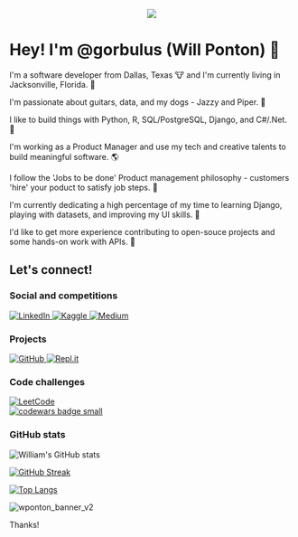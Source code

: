 <p align="center">
  <img src="https://user-images.githubusercontent.com/19881320/120911465-b2d8bb00-c655-11eb-9efb-298d23084cbf.png">
</p>

# Hey! I'm @gorbulus (Will Ponton) 👋

I'm a software developer from Dallas, Texas 🐮 and I'm currently living in Jacksonville, Florida. 🌴

I'm passionate about guitars, data, and my dogs - Jazzy and Piper. 🎸

I like to build things with Python, R, SQL/PostgreSQL, Django, and C#/.Net. 🤖

I'm working as a Product Manager and use my tech and creative talents to build meaningful software. 🌎

I follow the 'Jobs to be done' Product management philosophy - customers 'hire' your poduct to satisfy job steps. 👷

I'm currently dedicating a high percentage of my time to learning Django, playing with datasets, and improving my UI skills. 🐍

I'd like to get more experience contributing to open-souce projects and some hands-on work with APIs. 👯  

## Let's connect!

### Social and competitions
<div>
  <a href="https://www.linkedin.com/in/williamponton/">
         <img alt="LinkedIn" src="https://img.shields.io/badge/linkedin-%230077B5.svg?style=for-the-badge&logo=linkedin&logoColor=white"/>
      </a>

  <a href="https://www.kaggle.com/pontwa">
        <img alt="Kaggle" src="https://img.shields.io/badge/Kaggle-20BEFF?style=for-the-badge&logo=Kaggle&logoColor=white"/>
      </a>
  
  <a href="https://medium.com/@waponton">
        <img alt="Medium" src="https://img.shields.io/badge/Medium-%23000000.svg?style=for-the-badge&logo=Medium&logoColor=white"/>
      </a>
</div>

### Projects
<div>
  <a href="https://github.com/gorbulus">
       <img alt="GitHub" src="https://img.shields.io/badge/github-%23121011.svg?style=for-the-badge&logo=github&logoColor=white"/> 
      </a>
      
<a href="https://repl.it/@gorbulus">
        <img alt="Repl.it" src="https://img.shields.io/badge/Repl.it-%230D101E.svg?style=for-the-badge&logo=Repl.it&logoColor=white"/>
      </a>
 </div>

### Code challenges

<div>
      <a href="https://leetcode.com/waponton/">
              <img alt="LeetCode" src="https://img.shields.io/badge/-LeetCode-FFA116?style=for-the-badge&logo=LeetCode&logoColor=black"/> 
            </a>  
  </div>

<div>
      <a href="https://www.codewars.com/users/gorbulus/completed">
              <img alt="codewars badge small" src="https://www.codewars.com/users/gorbulus/badges/large" />
            </a>
</div>

### GitHub stats

![William's GitHub stats](https://github-readme-stats.vercel.app/api?username=gorbulus&count_private=true&show_icons=true&theme=dark)

[![GitHub Streak](http://github-readme-streak-stats.herokuapp.com?user=gorbulus&theme=dark)](https://git.io/streak-stats)

[![Top Langs](https://github-readme-stats.vercel.app/api/top-langs/?username=gorbulus&layout=compact&theme=dark)](https://github.com/anuraghazra/github-readme-stats)

![wponton_banner_v2](https://user-images.githubusercontent.com/19881320/120911487-d56ad400-c655-11eb-890f-09278a9229b6.png)

Thanks!
